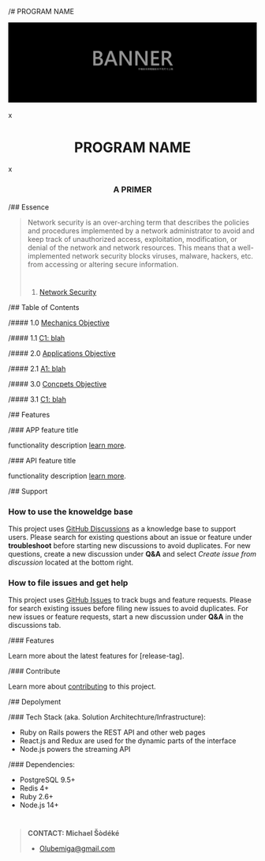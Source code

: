 <!--
[ file: README.md                   ]
====================================[ sec-1: primer ]
- description  :: ..                :
	L1: this .md file contains sections for each mechanic or technique.
	L2: ..
-------------------------------------
- explanation  :: ..                :
	L1: the purpose of this .md file is to provide an overview of
	L2: mechanics used in network security.
====================================[ sec-2: contents ]--> 
/# PROGRAM NAME

![sample-banner](MEDIA/sample-banner-1920x620.jpg)

x <h1 align="center"> PROGRAM NAME </h1>
x <h3 align="center"> A PRIMER </h2>

/## Essence

> Network security is an over-arching term that describes the policies and procedures implemented by a network administrator
> to avoid and keep track of unauthorized access, exploitation, modification, or denial of the network and network resources.
> This means that a well-implemented network security blocks viruses, malware, hackers, etc. from accessing or altering secure
> information.
>
> #
>
> 1. [Network Security](https://www.techopedia.com/definition/24783/network-security)

/## Table of Contents

/#### 1.0 [Mechanics Objective](WIKIME/1-mechanics/README.md)

/#### 1.1 [C1: blah](WIKIME/1-mechanics/README.md#c1-blah)

/#### 2.0 [Applications Objective](WIKIME/2-applications/README.md)

/#### 2.1 [A1: blah](WIKIME/2-applications/README.md#a1-blah)

/#### 3.0 [Concpets Objective](WIKIME/3-concepts/README.md)

/#### 3.1 [C1: blah](WIKIME/3-concepts/README.md#c1-blah)

/## Features

/### APP feature title

functionality description [learn more](https://github.com/MichaelSodeke/tmp--education-repo/discussions/categories/guides-app).

/### API feature title

functionality description [learn more](https://github.com/MichaelSodeke/tmp--education-repo/discussions/categories/guides-api).

/## Support

### How to use the knoweldge base

This project uses [GitHub Discussions](https://github.com/MichaelSodeke/tmp--education-repo/discussions) as a knowledge base to support users.
Please search for existing questions about an issue or feature under **troubleshoot**
before starting new discussions to avoid duplicates. For new questions, create a
new discussion under **Q&A** and select *Create issue from discussion* located at the bottom right.

### How to file issues and get help  

This project uses [GitHub Issues](https://github.com/MichaelSodeke/tmp--education-repo/issues) to track bugs and feature requests. Please for search existing 
issues before filing new issues to avoid duplicates. For new issues or feature requests, start
a new discussion under **Q&A** in the discussions tab.

/### Features

Learn more about the latest features for [release-tag].

/### Contribute

Learn more about [contributing](https://github.com/MichaelSodeke/tmp--education-repo/blob/dev/.github/CONTRIBUTING.md) to this project.

/## Depolyment

/### Tech Stack (aka. Solution Architechture/Infrastructure):

- Ruby on Rails powers the REST API and other web pages
- React.js and Redux are used for the dynamic parts of the interface
- Node.js powers the streaming API

/### Dependencies:

- PostgreSQL 9.5+
- Redis 4+
- Ruby 2.6+
- Node.js 14+

#

> **CONTACT: Michael Šòdéké**
> 
> - Olubemiga@gmail.com

<!--
====================================[ sec-2: END      ]-->
